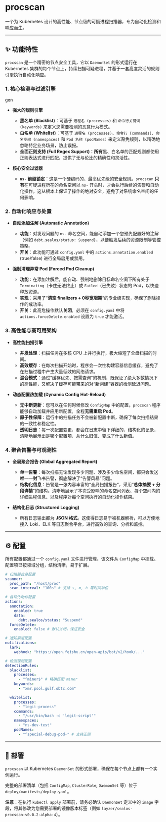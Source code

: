 # procscan

一个为 Kubernetes 设计的高性能、节点级的可疑进程扫描器，专为自动化检测和响应而生。

---

## ✨ 功能特性

`procscan` 是一个精密的节点安全工具，它以 `DaemonSet` 的形式运行在 Kubernetes 集群的每个节点上，持续扫描可疑进程，并基于一套高度灵活的规则引擎执行自动化响应。

### 1. 核心检测与过滤引擎
gen
- **强大的规则引擎**
  - **黑名单 (Blacklist)**：可基于 `进程名 (processes)` 和 `命令行关键词 (keywords)` 来定义您需要检测的恶意行为模式。
  - **白名单 (Whitelist)**：可基于 `进程名 (processes)`、`命令行 (commands)`、`命名空间 (namespaces)` 和 `Pod 名称 (podNames)` 来定义豁免规则，以精确地忽略特定业务场景，防止误报。
  - **全面正则支持 (Full Regex Support)**：**所有**黑、白名单的匹配规则都使用正则表达式进行匹配，提供了无与伦比的精确性和灵活性。

- **核心安全过滤器**
  - **`ns-` 前缀锁定**：这是一个硬编码的、最高优先级的安全规则。`procscan` **只有**在可疑进程所在的命名空间以 `ns-` 开头时，才会执行后续的告警和自动化操作，这从根本上保证了操作的绝对安全，避免了对系统命名空间的任何影响。

### 2. 自动化响应与处置

- **自动添加注解 (Automatic Annotation)**
  - **功能**：对发现问题的 `ns-` 命名空间，能自动添加一个您预先配置好的注解（例如 `debt.sealos/status: Suspend`），以便触发后续的资源限制等管控策略。
  - **开关**：此功能可通过 `config.yaml` 中的 `actions.annotation.enabled` (true/false) 进行全局启用或禁用。

- **强制清理异常 Pod (Forced Pod Cleanup)**
  - **功能**：在添加注解后，能自动、强制地删除目标命名空间下所有处于 `Terminating`（卡住无法终止）或 `Failed`（已失败）状态的 Pod，以快速释放资源。
  - **实现**：采用了“**清空 finalizers + 0秒宽限期**”的专业级实现，确保了删除操作的成功率。
  - **开关**：此高危操作默认**关闭**，必须在 `config.yaml` 中将 `actions.forceDelete.enabled` 设置为 `true` 才能激活。

### 3. 高性能与高可用架构

- **高性能扫描引擎**
  - **并发处理**：扫描任务在多核 CPU 上并行执行，极大缩短了全盘扫描的时间。
  - **高效缓存**：在每次扫描开始时，程序会一次性构建容器信息缓存，避免了在扫描过程中产生大量低效的网络请求。
  - **混合模式**：通过“缓存优先、按需查询”的机制，既保证了绝大多数情况下的高性能，又解决了缓存可能带来的对“新创建”容器的检测延迟问题。

- **动态配置热加载 (Dynamic Config Hot-Reload)**
  - **无中断更新**：您可以在任何时候修改 `ConfigMap` 中的配置，`procscan` 程序能够自动加载并应用新配置，全程**无需重启 Pod**。
  - **原子性保障**：运行中的扫描任务不会被新配置中断，确保了每次扫描结果的一致性和稳定性。
  - **透明日志**：每一次配置变更，都会在日志中留下详细的、结构化的记录，清晰地展示出是哪个配置项、从什么旧值、变成了什么新值。

### 4. 聚合告警与可观测性

- **全局聚合报告 (Global Aggregated Report)**
  - **单一告警**：每次扫描无论发现多少问题、涉及多少命名空间，都只会发送**唯一一封**飞书告警，彻底解决了“告警风暴”问题。
  - **结构化信息**：告警是一张内容丰富的“全局扫描报告”，采用“**总体摘要 + 分段详情**”的结构，清晰地展示了本次受影响的命名空间列表、每个空间内的详细进程信息、以及程序对每个空间执行的自动化操作结果。

- **结构化日志 (Structured Logging)**
  - 所有日志输出都为 **JSON 格式**。这使得日志易于被机器解析，可以方便地接入 Loki、ELK 等日志聚合平台，进行高效的查询、分析和监控。

---

## ⚙️ 配置

所有配置都通过一个 `config.yaml` 文件进行管理，该文件从 `ConfigMap` 中挂载。配置项已按领域分组，结构清晰，易于扩展。

```yaml
# 扫描器自身配置
scanner:
  proc_path: "/host/proc"
  scan_interval: "100s" # 支持 s, m, h 等时间单位

# 自动化动作配置
actions:
  annotation:
    enabled: true
    data:
      debt.sealos/status: "Suspend"
  forceDelete:
    enabled: false # 默认关闭，保证安全

# 通知渠道配置
notifications:
  lark:
    webhook: "https://open.feishu.cn/open-apis/bot/v2/hook/..."

# 检测规则配置
detectionRules:
  blacklist:
    processes:
      - "^miner$" # 精确匹配 miner
    keywords:
      - "xmr.pool.gulf.obtc.com"

  whitelist:
    processes:
      - "legit-process"
    commands:
      - "/usr/bin/bash -c 'legit-script'"
    namespaces:
      - "ns-dev-test"
    podNames:
      - "^special-debug-pod-" # 支持正则
```

---

## 🚀 部署

`procscan` 以 Kubernetes `DaemonSet` 的形式部署，确保在每个节点上都有一个实例运行。

完整的部署清单（包括 `ConfigMap`, `ClusterRole`, `DaemonSet` 等）位于 `deploy/manifests/deploy.yaml`。

**注意**：在执行 `kubectl apply` 部署前，请务必确认 `DaemonSet` 定义中的 `image` 字段，将其修改为您需要部署的镜像版本标签（例如 `layzer/sealos-procscan:v0.0.2-alpha-4`）。